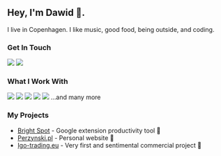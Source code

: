 ## Hey, I'm Dawid 👋. 
I live in Copenhagen. I like music, good food, being outside, and coding. 

### Get In Touch
<a href="mailto:dawid@perzynski.pl"><img src="https://img.shields.io/badge/Email-A1E8AF?style=for-the-badge&logo=maildotru&logoColor=black"></a> <a href="https://www.linkedin.com/in/dawid-perzynski/" target="_blank"><img src="https://img.shields.io/badge/LinkedIn-0077B5?style=for-the-badge&logo=linkedin&logoColor=white"></a>

### What I Work With
<img src="https://img.shields.io/badge/JavaScript-F7DF1E?style=for-the-badge&logo=javascript&logoColor=black"> <img src="https://img.shields.io/badge/HTML5-E34F26?style=for-the-badge&logo=html5&logoColor=white"> <img src="https://img.shields.io/badge/CSS3-1572B6?style=for-the-badge&logo=css3&logoColor=white"> <img src="https://img.shields.io/badge/Angular-20232A?style=for-the-badge&logo=angular&logoColor=dd1b16"> 
<img src="https://img.shields.io/badge/Vue-F1DEDE?style=for-the-badge&logo=vuedotjs&logoColor=41B883"> 
...and many more


### My Projects
* <a href="https://chrome.google.com/webstore/detail/bright-spot/mehfmnaefbifgcpbdbkkahmeaeipjlbo">Bright Spot</a> - Google extension productivity tool 🔵
* <a href="https://perzynski.pl/">Perzynski.pl</a> - Personal website 🎨
* <a href="https://igo-trading.eu/">Igo-trading.eu</a> - Very first and sentimental commercial project 💸

